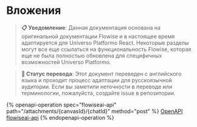# Вложения

> **📋 Уведомление**: Данная документация основана на оригинальной документации Flowise и в настоящее время адаптируется для Universo Platformo React. Некоторые разделы могут все еще ссылаться на функциональность Flowise, которая еще не была полностью обновлена для специфичных возможностей Universo Platformo.

> **🔄 Статус перевода**: Этот документ переведен с английского языка и проходит процесс адаптации для русскоязычной аудитории. Если вы заметили неточности в переводе или терминологии, пожалуйста, создайте issue в репозитории.

{% openapi-operation spec="flowiseai-api" path="/attachments/{canvasId}/{chatId}" method="post" %}
[OpenAPI flowiseai-api](https://gitbook-x-prod-openapi.4401d86825a13bf607936cc3a9f3897a.r2.cloudflarestorage.com/raw/238edaa326f0ca4057047699b251f09b359ab0c2a5d5201f7095b100792cf411.txt?X-Amz-Algorithm=AWS4-HMAC-SHA256&X-Amz-Content-Sha256=UNSIGNED-PAYLOAD&X-Amz-Credential=dce48141f43c0191a2ad043a6888781c%2F20250622%2Fauto%2Fs3%2Faws4_request&X-Amz-Date=20250622T114123Z&X-Amz-Expires=172800&X-Amz-Signature=5dd4b3343a1c2a841e205191e3862f26b17fd1af871cb148ed64f6c7ad8048f1&X-Amz-SignedHeaders=host&x-amz-checksum-mode=ENABLED&x-id=GetObject)
{% endopenapi-operation %}
